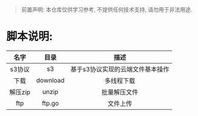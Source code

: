 >  前置声明: 本仓库仅供学习参考, 不提供任何技术支持, 请勿用于非法用途.

# 脚本说明:

|  名字  |  目录  |  描述  |
|:-------:|:-------:|:-------:|
|  s3协议   |   s3  | 基于s3协议实现的云端文件基本操作  |
|  下载     |  download  |  多线程下载  |
|  解压zip  |  unzip  |  批量解压文件  |
|  ftp  |  ftp.go  |  文件上传  |
